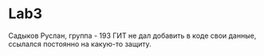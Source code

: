 # Lab3

Садыков Руслан, группа - 193
ГИТ не дал добавить в коде свои данные, ссылался постоянно на какую-то защиту.
